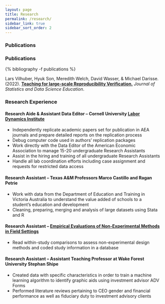 ```yaml
---
layout: page
title: Research
permalink: /research/
sidebar_link: true
sidebar_sort_order: 2
---
```



### Publications

<div class="publications">

<!-- Working Papers -->
<h3  class="pubyear">Publications</h3>
{% bibliography -f publications %}
</div>

Lars Vilhuber, Hyuk Son, Meredith Welch, David Wasser, & Michael Darisse. (2022). [**Teaching for large-scale Reproducibility Verification.**](https://doi.org/10.1080/26939169.2022.2074582) *Journal of Statistics and Data Science Education*.

### Research Experience

#### Research Aide & Assistant Data Editor – Cornell University [Labor Dynamics Institute](https://labordynamicsinstitute.github.io/)

- Independently replicate academic papers set for publication in AEA journals and prepare detailed reports on the replication process
- Debug computer code used in authors’ replication packages
- Work directly with the Data Editor of the American Economic Association to manage 15-20 undergraduate Research Assistants
- Assist in the hiring and training of all undergraduate Research Assistants
- Handle all lab coordination efforts including case assignment and requests for restricted data access

#### Research Assistant – Texas A&M Professors Marco Castillo and Ragan Petrie
- Work with data from the Department of Education and Training in Victoria Australia to understand the value added of schools to a student’s education and development
- Cleaning, preparing, merging and analysis of large datasets using Stata and R

#### Research Assistant – [Empirical Evaluations of Non-Experimental Methods in Field Settings](https://education.virginia.edu/research-initiatives/research-centers-labs/edpolicyworks/edpolicyworks-research-projects/methodology-measurement/empirical-evaluations-non-experimental-methods-theory-application-and-synthesis)
- Read within-study comparisons to assess non-experimental design methods and coded study information in a database

#### Research Assistant – Assistant Teaching Professor at Wake Forest University Stephan Shipe
- Created data with specific characteristics in order to train a machine learning algorithm to identify graphic aids using investment advisor ADV Forms
- Performed literature reviews pertaining to CEO gender and financial performance as well as fiduciary duty to investment advisory clients
